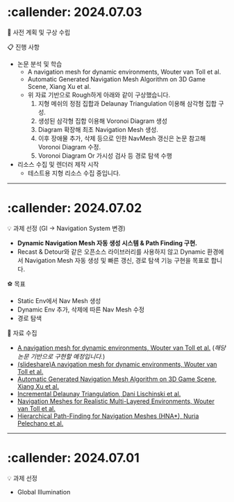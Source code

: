 # :callender: 2024.07.03
:thought_balloon: 사전 계획 및 구상 수립

:clipboard: 진행 사항
 * 논문 분석 및 학습
   * A navigation mesh for dynamic environments, Wouter van Toll et al.
   * Automatic Generated Navigation Mesh Algorithm on 3D Game Scene, Xiang Xu et al.
   * 위 자료 기반으로 Rough하게 아래와 같이 구상했습니다.
     1. 지형 메쉬의 정점 집합과 Delaunay Triangulation 이용해 삼각형 집합 구성.
     2. 생성된 삼각형 집합 이용해 Voronoi Diagram 생성
     3. Diagram 확장해 최초 Navigation Mesh 생성.
     4. 이후 장애물 추가, 삭제 등으로 인한 NavMesh 갱신은 논문 참고해 Voronoi Diagram 수정.
     5. Voronoi Diagram Or 가시성 검사 등 경로 탐색 수행
 * 리소스 수집 및 렌더러 제작 시작
    * 테스트용 지형 리소스 수집 중입니다.

---
# :callender: 2024.07.02
:bulb: 과제 선정 (GI → Navigation System 변경)
 * __Dynamic Navigation Mesh 자동 생성 시스템 & Path Finding 구현.__
 * Recast & Detour와 같은 오픈소스 라이브러리를 사용하지 않고 Dynamic 환경에서 Navigation Mesh 자동 생성 및 빠른 갱신, 경로 탐색 기능 구현을 목표로 합니다.

:soccer: 목표
 * Static Env에서 Nav Mesh 생성
 * Dynamic Env 추가, 삭제에 따른 Nav Mesh 수정
 * 경로 탐색

🔗 자료 수집
 * [A navigation mesh for dynamic environments, Wouter van Toll et al.](https://www.researchgate.net/publication/236903107_A_Navigation_Mesh_for_Dynamic_Environments) (_해당 논문 기반으로 구현할 예정입니다._)
 * [(slideshare)A navigation mesh for dynamic environments, Wouter van Toll et al.](https://www.slideshare.net/slideshow/a-navigation-meshfordynamicenvironments/55973757)
 * [Automatic Generated Navigation Mesh Algorithm on 3D Game Scene, Xiang Xu et al.](https://www.researchgate.net/publication/271406656_Automatic_Generated_Navigation_Mesh_Algorithm_on_3D_Game_Scene)
 * [Incremental Delaunay Triangulation, Dani Lischinski et al.](http://www.karlchenofhell.org/cppswp/lischinski.pdf)
 * [Navigation Meshes for Realistic Multi-Layered Environments, Wouter van Toll et al.](https://webspace.science.uu.nl/~gerae101/pdf/navmesh.pdf)
 * [Hierarchical Path-Finding for Navigation Meshes (HNA*), Nuria Pelechano et al.](https://upcommons.upc.edu/bitstream/handle/2117/98738/Pelechano_HNAstar_prePrint.pdf)
    
---
# :callender: 2024.07.01
:bulb: 과제 선정
 * Global Illumination
